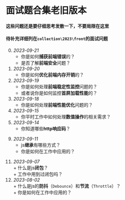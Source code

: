 # 面试题合集老旧版本

#### 这些问题还是要仔细思考发散一下，不要局限在这里  
#### 待补充详细列在`collection\2023\front`的面试问题  

0.  *2023-09-21*  
	+  你是如何**捕获前端错误**的？  
	+  是否了解**前端安全**问题？  
2.  *2023-09-20*  
	+  你是如何**优化前端内存开销**的？  
3.  *2023-09-19*  
	+  你是如何处理**前端稳定性监控**问题的？  
	+  或者说你是如何监控**首屏加载性能**的？  
4.  *2023-09-18*  
	+  你是如何处理**前端性能优化**问题的？  
5.  *2023-09-15*  
	+  你平时工作中如何处理**数值操作**的相关需求？
6.  *2023-09-14*  
	+  你知道哪些**http响应码**？  
<!-- 7.  *2023-09-13*  
	+  什么是js**事件循环**（`Event Loop`）？  
	+  什么是**宏任务**和**微任务**？
	+  宏任务和微任务有什么区别？  
	+  为什么 `Promise` 比 `setTimeout` 快？  
	+  **如何自己写一个Promise？**（*曾经面试非常尴尬没有回答出来*）  -->
<!-- 8.  *2023-09-12*  
	+  你知道哪些js**数组操作**？  
	+  工作中常用哪些方法？  -->
9.  *2023-09-11*  
	+  js**继承**有哪些方式？  
	+  你是如何在工作中应用的？  
<!-- 10.  *2023-09-08*  
	+  js有哪些**数据类型**？  
	+  如何实现**深拷贝**（`Deep Clone`）？  
	+  深拷贝和浅拷贝有什么区别？ --> 
11.  *2023-09-07*  
	+  什么是js**闭包**？  
	+  工作中用到过闭包吗？  
12.  *2023-08-02*  
	+  什么是js的**防抖**（`Debounce`）和**节流**（`Throttle`）？  
	+  你是如何在工作中应用的？  
<!-- 13.  *2023-08-01*   
	+  js如何**创建对象**？  
	+  js有哪些**创建对象**的方式？ -->
